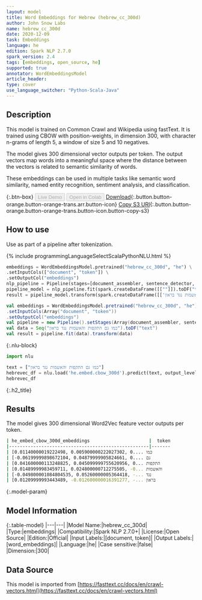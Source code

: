 ```yaml
---
layout: model
title: Word Embeddings for Hebrew (hebrew_cc_300d)
author: John Snow Labs
name: hebrew_cc_300d
date: 2020-12-09
task: Embeddings
language: he
edition: Spark NLP 2.7.0
spark_version: 2.4
tags: [embeddings, open_source, he]
supported: true
annotator: WordEmbeddingsModel
article_header:
type: cover
use_language_switcher: "Python-Scala-Java"
---
```


## Description

This model is trained on Common Crawl and Wikipedia using fastText. It is trained using CBOW with position-weights, in dimension 300, with character n-grams of length 5, a window of size 5 and 10 negatives.

The model gives 300 dimensional vector outputs per token. The output vectors map words into a meaningful space where the distance between the vectors is related to semantic similarity of words.

These embeddings can be used in multiple tasks like semantic word similarity, named entity recognition, sentiment analysis, and classification.

{:.btn-box}
<button class="button button-orange" disabled>Live Demo</button>
<button class="button button-orange" disabled>Open in Colab</button>
[Download](https://s3.amazonaws.com/auxdata.johnsnowlabs.com/public/models/hebrew_cc_300d_he_2.7.0_2.4_1607518856144.zip){:.button.button-orange.button-orange-trans.arr.button-icon}
[Copy S3 URI](s3://auxdata.johnsnowlabs.com/public/models/hebrew_cc_300d_he_2.7.0_2.4_1607518856144.zip){:.button.button-orange.button-orange-trans.button-icon.button-copy-s3}

## How to use

Use as part of a pipeline after tokenization.

<div class="tabs-box" markdown="1">
{% include programmingLanguageSelectScalaPythonNLU.html %}

```python
embeddings = WordEmbeddingsModel.pretrained("hebrew_cc_300d", "he") \
.setInputCols(["document", "token"]) \
.setOutputCol("embeddings")
nlp_pipeline = Pipeline(stages=[document_assembler, sentence_detector, tokenizer, embeddings])
pipeline_model = nlp_pipeline.fit(spark.createDataFrame([[""]]).toDF("text"))
result = pipeline_model.transform(spark.createDataFrame([['כמו גם התקפות והאשמות נגד בראון']], ["text"]))
```
```scala
val embeddings = WordEmbeddingsModel.pretrained("hebrew_cc_300d", "he")
.setInputCols(Array("document", "token")) 
.setOutputCol("embeddings")
val pipeline = new Pipeline().setStages(Array(document_assembler, sentence_detector, tokenizer, embeddings))
val data = Seq("כמו גם התקפות והאשמות נגד בראון").toDF("text")
val result = pipeline.fit(data).transform(data)
```

{:.nlu-block}
```python
import nlu

text = ["כמו גם התקפות והאשמות נגד בראון"]
hebrevec_df = nlu.load('he.embed.cbow_300d').predict(text, output_level="token")
hebrevec_df
```

</div>

{:.h2_title}
## Results
The model gives 300 dimensional Word2Vec feature vector outputs per token.

```bash
| he_embed_cbow_300d_embeddings	                     |  token
|----------------------------------------------------|-------		
| [0.01140000019222498, 0.005900000222027302, 0....	כמו
| [-0.06199999898672104, 0.04879999905824661, 0....	גם
| [0.041600000113248825, 0.045099999755620956, 0...	התקפות
| [0.01489999983459711, 0.024800000712275505, -0...	והאשמות
| [-0.049800001084804535, 0.05260000005364418, -...	נגד
| [0.01209999993443489, -0.012600000016391277, -...	בראון
```

{:.model-param}
## Model Information

{:.table-model}
|---|---|
|Model Name:|hebrew_cc_300d|
|Type:|embeddings|
|Compatibility:|Spark NLP 2.7.0+|
|License:|Open Source|
|Edition:|Official|
|Input Labels:|[document, token]|
|Output Labels:|[word_embeddings]|
|Language:|he|
|Case sensitive:|false|
|Dimension:|300|

## Data Source

This model is imported from [https://fasttext.cc/docs/en/crawl-vectors.html](https://fasttext.cc/docs/en/crawl-vectors.html)